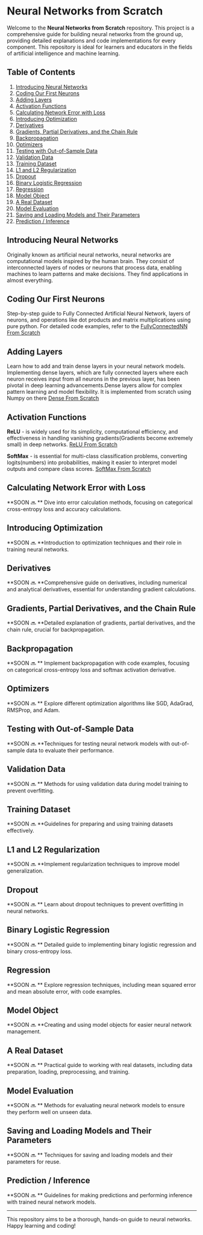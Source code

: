 # Neural Networks from Scratch

Welcome to the **Neural Networks from Scratch** repository. This project is a comprehensive guide for building neural networks from the ground up, providing detailed explanations and code implementations for every component. This repository is ideal for learners and educators in the fields of artificial intelligence and machine learning.

## Table of Contents

1. [Introducing Neural Networks](#introducing-neural-networks)
2. [Coding Our First Neurons](#coding-our-first-neurons)
3. [Adding Layers](#adding-layers)
4. [Activation Functions](#activation-functions)
5. [Calculating Network Error with Loss](#calculating-network-error-with-loss)
6. [Introducing Optimization](#introducing-optimization)
7. [Derivatives](#derivatives)
8. [Gradients, Partial Derivatives, and the Chain Rule](#gradients-partial-derivatives-and-the-chain-rule)
9. [Backpropagation](#backpropagation)
10. [Optimizers](#optimizers)
11. [Testing with Out-of-Sample Data](#testing-with-out-of-sample-data)
12. [Validation Data](#validation-data)
13. [Training Dataset](#training-dataset)
14. [L1 and L2 Regularization](#l1-and-l2-regularization)
15. [Dropout](#dropout)
16. [Binary Logistic Regression](#binary-logistic-regression)
17. [Regression](#regression)
18. [Model Object](#model-object)
19. [A Real Dataset](#a-real-dataset)
20. [Model Evaluation](#model-evaluation)
21. [Saving and Loading Models and Their Parameters](#saving-and-loading-models-and-their-parameters)
22. [Prediction / Inference](#prediction-inference)


## Introducing Neural Networks
Originally known as artificial neural networks, neural networks are computational 
models inspired by the human brain. They consist of interconnected layers of nodes 
or neurons that process data, enabling machines to learn patterns and make decisions.
They find applications in almost everything.
## Coding Our First Neurons
Step-by-step guide to Fully Connected Artificial Neural Network, layers of neurons, 
and operations like dot products and matrix multiplications using pure python. 
For detailed code examples, refer to the [FullyConnectedNN From Scratch](models/FullyConnectedNN.py)

## Adding Layers
Learn how to add and train dense layers in your neural network models. 
Implementing dense layers, which are fully connected layers where each neuron 
receives input from all neurons in the previous layer, has been pivotal in 
deep learning advancements.Dense layers allow for complex pattern 
learning and model flexibility. It is implemented from scratch using Numpy on there [Dense From Scratch](models/Dense.py)

## Activation Functions
**ReLU** - is widely used for its simplicity, computational efficiency, and effectiveness in handling vanishing gradients(Gradients become extremely small) in deep networks. [ReLU From Scratch](activation/ReLU.py)

**SoftMax** - is essential for multi-class classification problems, converting logits(numbers) into probabilities, making it easier to interpret model outputs and compare class scores. [SoftMax From Scratch](activation/SoftMax.py)
## Calculating Network Error with Loss
**SOON 🔜  ** Dive into error calculation methods, focusing on categorical cross-entropy loss and accuracy calculations.

## Introducing Optimization
**SOON 🔜  **Introduction to optimization techniques and their role in training neural networks.

## Derivatives
**SOON 🔜  **Comprehensive guide on derivatives, including numerical and analytical derivatives, essential for understanding gradient calculations.

## Gradients, Partial Derivatives, and the Chain Rule
**SOON 🔜  **Detailed explanation of gradients, partial derivatives, and the chain rule, crucial for backpropagation.

## Backpropagation
**SOON 🔜  ** Implement backpropagation with code examples, focusing on categorical cross-entropy loss and softmax activation derivative.

## Optimizers
**SOON 🔜  ** Explore different optimization algorithms like SGD, AdaGrad, RMSProp, and Adam.

## Testing with Out-of-Sample Data
**SOON 🔜  **Techniques for testing neural network models with out-of-sample data to evaluate their performance.

## Validation Data
**SOON 🔜  ** Methods for using validation data during model training to prevent overfitting.

## Training Dataset
**SOON 🔜  **Guidelines for preparing and using training datasets effectively.

## L1 and L2 Regularization
**SOON 🔜  **Implement regularization techniques to improve model generalization.

## Dropout
**SOON 🔜  ** Learn about dropout techniques to prevent overfitting in neural networks.

## Binary Logistic Regression
**SOON 🔜  ** Detailed guide to implementing binary logistic regression and binary cross-entropy loss.

## Regression
**SOON 🔜  ** Explore regression techniques, including mean squared error and mean absolute error, with code examples.

## Model Object
**SOON 🔜  **Creating and using model objects for easier neural network management.

## A Real Dataset
**SOON 🔜  ** Practical guide to working with real datasets, including data preparation, loading, preprocessing, and training.

## Model Evaluation
**SOON 🔜  ** Methods for evaluating neural network models to ensure they perform well on unseen data.

## Saving and Loading Models and Their Parameters
**SOON 🔜  ** Techniques for saving and loading models and their parameters for reuse.

## Prediction / Inference
**SOON 🔜  ** Guidelines for making predictions and performing inference with trained neural network models.



---

This repository aims to be a thorough, hands-on guide to neural networks. Happy learning and coding!
